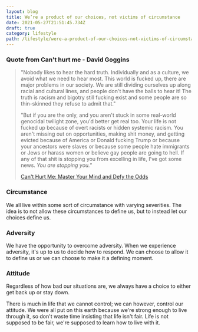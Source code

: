 ```yaml
---
layout: blog
title: We’re a product of our choices, not victims of circumstance
date: 2021-05-27T21:51:45.734Z
draft: true
category: lifestyle
path: /lifestyle/were-a-product-of-our-choices-not-victims-of-circumstance
---
```

### Quote from Can't hurt me - David Goggins

> "Nobody likes to hear the hard truth. Individually and as a culture, we avoid what we need to hear most. This world is fucked up, there are major problems in our society. We are still dividing ourselves up along racial and cultural lines, and people don't have the balls to hear it! The truth is racism and bigotry still fucking exist and some people are so thin-skinned they refuse to admit that."
>
> "But if you are the only, and you aren't stuck in some real-world genocidal twilight zone, you'd better get real too. Your life is not fucked up because of overt racists or hidden systemic racism. You aren't missing out on opportunities, making shit money, and getting evicted because of America or Donald fucking Trump or because your ancestors were slaves or because some people hate immigrants or Jews or harass women or believe gay people are going to hell. If any of that shit is stopping you from excelling in life, I've got some news. *You are stopping you."*
>
> <a target="_blank" href="https://www.amazon.ca/gp/product/1544507852/ref=as_li_tl?ie=UTF8&camp=15121&creative=330641&creativeASIN=1544507852&linkCode=as2&tag=mdotyabut-20&linkId=ee7b549287e5b3149d6f674aa628b491">Can't Hurt Me: Master Your Mind and Defy the Odds</a>

### Circumstance

We all live within some sort of circumstance with varying severities. The idea is to not allow these circumstances to define us, but to instead let our choices define us.

### Adversity

We have the opportunity to overcome adversity. When we experience adversity, it's up to us to decide how to respond. We can choose to allow it to define us or we can choose to make it a defining moment.

### Attitude

Regardless of how bad our situations are, we always have a choice to either get back up or stay down.

There is much in life that we cannot control; we can however, control our attitude. We were all put on this earth because we're strong enough to live through it, so don't waste time insisting that life isn't fair. Life is not supposed to be fair, we're supposed to learn how to live with it.